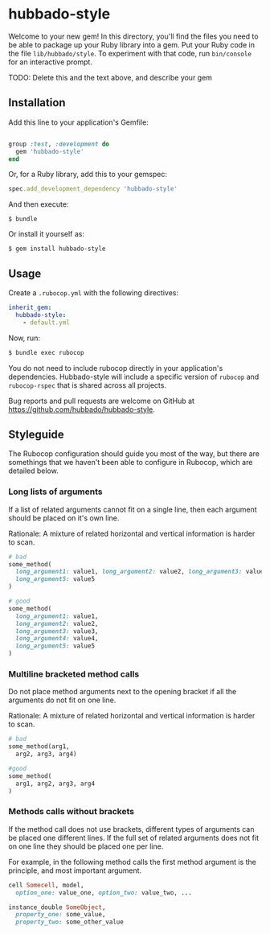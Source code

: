 # hubbado-style

Welcome to your new gem! In this directory, you'll find the files you need to be able to package up your Ruby library into a gem. Put your Ruby code in the file `lib/hubbado/style`. To experiment with that code, run `bin/console` for an interactive prompt.

TODO: Delete this and the text above, and describe your gem

## Installation

Add this line to your application's Gemfile:

```ruby

group :test, :development do
  gem 'hubbado-style'
end
```

Or, for a Ruby library, add this to your gemspec:

```ruby
spec.add_development_dependency 'hubbado-style'
```

And then execute:

    $ bundle

Or install it yourself as:

    $ gem install hubbado-style

## Usage

Create a `.rubocop.yml` with the following directives:

```yaml
inherit_gem:
  hubbado-style:
    - default.yml
```

Now, run:

```bash
$ bundle exec rubocop
```

You do not need to include rubocop directly in your application's dependencies. Hubbado-style will include a specific version of `rubocop` and `rubocop-rspec` that is shared across all projects.

Bug reports and pull requests are welcome on GitHub at https://github.com/hubbado/hubbado-style.

## Styleguide

The Rubocop configuration should guide you most of the way, but there are somethings that we haven't been able to configure in Rubocop, which are detailed below.

### Long lists of arguments

If a  list of related arguments cannot fit on a single line, then each argument should be placed on it's own line.

Rationale: A mixture of related horizontal and vertical information is harder to scan.

```ruby
# bad
some_method(
  long_argument1: value1, long_argument2: value2, long_argument3: value3, long_argument4: value4,
  long_argument5: value5
)

# good
some_method(
  long_argument1: value1,
  long_argument2: value2,
  long_argument3: value3,
  long_argument4: value4,
  long_argument5: value5
)
```

### Multiline bracketed method calls 

Do not place method arguments next to the opening bracket if all the arguments do not fit on one line.

Rationale: A mixture of related horizontal and vertical information is harder to scan.


```ruby
# bad
some_method(arg1,
  arg2, arg3, arg4)

#good
some_method(
  arg1, arg2, arg3, arg4
)
```

### Methods calls without brackets

If the method call does not use brackets, different types of arguments can be placed one different lines. If the full set of related arguments does not fit on one line they should be placed one per line.

For example, in the following method calls the first method argument is the principle, and most important argument.

```ruby
cell Somecell, model,
  option_one: value_one, option_two: value_two, ...
```

```ruby
instance_double SomeObject,
  property_one: some_value,
  property_two: some_other_value
```
